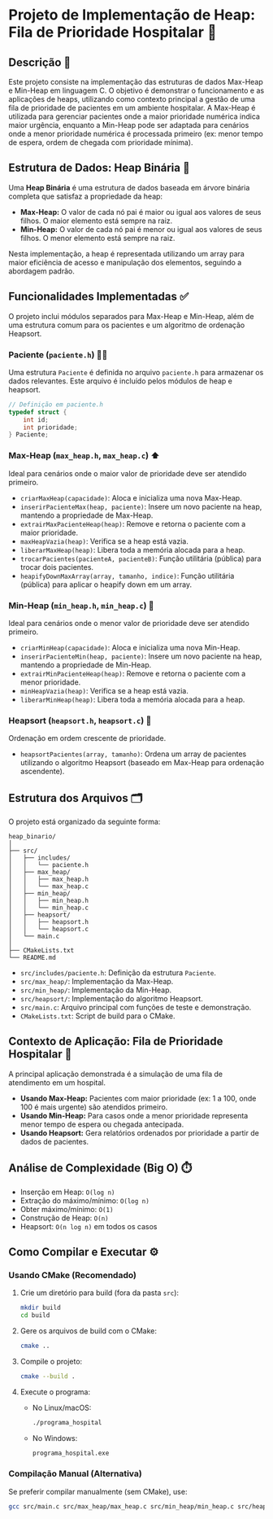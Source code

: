 # Projeto de Implementação de Heap: Fila de Prioridade Hospitalar 🏥

## Descrição 📝

Este projeto consiste na implementação das estruturas de dados Max-Heap e Min-Heap em linguagem C. O objetivo é demonstrar o funcionamento e as aplicações de heaps, utilizando como contexto principal a gestão de uma fila de prioridade de pacientes em um ambiente hospitalar. A Max-Heap é utilizada para gerenciar pacientes onde a maior prioridade numérica indica maior urgência, enquanto a Min-Heap pode ser adaptada para cenários onde a menor prioridade numérica é processada primeiro (ex: menor tempo de espera, ordem de chegada com prioridade mínima).

## Estrutura de Dados: Heap Binária 🌳

Uma **Heap Binária** é uma estrutura de dados baseada em árvore binária completa que satisfaz a propriedade da heap:

* **Max-Heap:** O valor de cada nó pai é maior ou igual aos valores de seus filhos. O maior elemento está sempre na raiz.
* **Min-Heap:** O valor de cada nó pai é menor ou igual aos valores de seus filhos. O menor elemento está sempre na raiz.

Nesta implementação, a heap é representada utilizando um array para maior eficiência de acesso e manipulação dos elementos, seguindo a abordagem padrão.

## Funcionalidades Implementadas ✅

O projeto inclui módulos separados para Max-Heap e Min-Heap, além de uma estrutura comum para os pacientes e um algoritmo de ordenação Heapsort.

### Paciente (`paciente.h`) 👨‍⚕️

Uma estrutura `Paciente` é definida no arquivo `paciente.h` para armazenar os dados relevantes. Este arquivo é incluído pelos módulos de heap e heapsort.

```c
// Definição em paciente.h
typedef struct {
    int id;
    int prioridade;
} Paciente;
```

### Max-Heap (`max_heap.h`, `max_heap.c`) ⬆️

Ideal para cenários onde o maior valor de prioridade deve ser atendido primeiro.

* `criarMaxHeap(capacidade)`: Aloca e inicializa uma nova Max-Heap.
* `inserirPacienteMax(heap, paciente)`: Insere um novo paciente na heap, mantendo a propriedade de Max-Heap.
* `extrairMaxPacienteHeap(heap)`: Remove e retorna o paciente com a maior prioridade.
* `maxHeapVazia(heap)`: Verifica se a heap está vazia.
* `liberarMaxHeap(heap)`: Libera toda a memória alocada para a heap.
* `trocarPacientes(pacienteA, pacienteB)`: Função utilitária (pública) para trocar dois pacientes.
* `heapifyDownMaxArray(array, tamanho, indice)`: Função utilitária (pública) para aplicar o heapify down em um array.

### Min-Heap (`min_heap.h`, `min_heap.c`) 🔻

Ideal para cenários onde o menor valor de prioridade deve ser atendido primeiro.

* `criarMinHeap(capacidade)`: Aloca e inicializa uma nova Min-Heap.
* `inserirPacienteMin(heap, paciente)`: Insere um novo paciente na heap, mantendo a propriedade de Min-Heap.
* `extrairMinPacienteHeap(heap)`: Remove e retorna o paciente com a menor prioridade.
* `minHeapVazia(heap)`: Verifica se a heap está vazia.
* `liberarMinHeap(heap)`: Libera toda a memória alocada para a heap.

### Heapsort (`heapsort.h`, `heapsort.c`) 🔢

Ordenação em ordem crescente de prioridade.

* `heapsortPacientes(array, tamanho)`: Ordena um array de pacientes utilizando o algoritmo Heapsort (baseado em Max-Heap para ordenação ascendente).

## Estrutura dos Arquivos 🗂️

O projeto está organizado da seguinte forma:

```
heap_binario/
│
├── src/
│   ├── includes/
│   │   └── paciente.h
│   ├── max_heap/
│   │   ├── max_heap.h
│   │   └── max_heap.c
│   ├── min_heap/
│   │   ├── min_heap.h
│   │   └── min_heap.c
│   ├── heapsort/
│   │   ├── heapsort.h
│   │   └── heapsort.c
│   └── main.c
│
├── CMakeLists.txt
└── README.md
```

- `src/includes/paciente.h`: Definição da estrutura `Paciente`.
- `src/max_heap/`: Implementação da Max-Heap.
- `src/min_heap/`: Implementação da Min-Heap.
- `src/heapsort/`: Implementação do algoritmo Heapsort.
- `src/main.c`: Arquivo principal com funções de teste e demonstração.
- `CMakeLists.txt`: Script de build para o CMake.

## Contexto de Aplicação: Fila de Prioridade Hospitalar 🏥

A principal aplicação demonstrada é a simulação de uma fila de atendimento em um hospital.

* **Usando Max-Heap:** Pacientes com maior prioridade (ex: 1 a 100, onde 100 é mais urgente) são atendidos primeiro.
* **Usando Min-Heap:** Para casos onde a menor prioridade representa menor tempo de espera ou chegada antecipada.
* **Usando Heapsort:** Gera relatórios ordenados por prioridade a partir de dados de pacientes.

## Análise de Complexidade (Big O) ⏱️

* Inserção em Heap: `O(log n)`
* Extração do máximo/mínimo: `O(log n)`
* Obter máximo/mínimo: `O(1)`
* Construção de Heap: `O(n)`
* Heapsort: `O(n log n)` em todos os casos

## Como Compilar e Executar ⚙️

### Usando CMake (Recomendado)

1. Crie um diretório para build (fora da pasta `src`):

   ```bash
   mkdir build
   cd build
   ```

2. Gere os arquivos de build com o CMake:

   ```bash
   cmake ..
   ```

3. Compile o projeto:

   ```bash
   cmake --build .
   ```

4. Execute o programa:

   - No Linux/macOS:
     ```bash
     ./programa_hospital
     ```
   - No Windows:
     ```cmd
     programa_hospital.exe
     ```

### Compilação Manual (Alternativa)

Se preferir compilar manualmente (sem CMake), use:

```bash
gcc src/main.c src/max_heap/max_heap.c src/min_heap/min_heap.c src/heapsort/heapsort.c -Isrc -o programa_hospital
```
